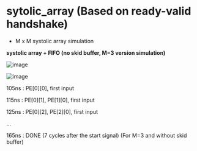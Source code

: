 # sytolic_array (Based on ready-valid handshake)

- M x M systolic array simulation 

**systolic array + FIFO (no skid buffer, M=3 version simulation)**

![image](https://github.com/seo459/sytolic_array/assets/72679290/ba07bdc1-6459-42b0-b8cc-bb907bde248e)

![image](https://github.com/seo459/sytolic_array/assets/72679290/c5cb97bf-a6c2-43a3-8b92-74d8dc3a830f)

105ns : PE[0][0], first input

115ns : PE[0][1], PE[1][0], first input

125ns : PE[0][2], PE[2][0], first input

...

165ns : DONE (7 cycles after the start signal) (For M=3 and without skid buffer)
